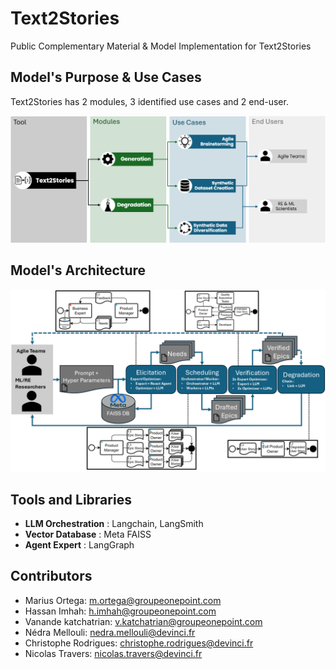 # Text2Stories

Public Complementary Material & Model Implementation for Text2Stories

## Model's Purpose & Use Cases

Text2Stories has 2 modules, 3 identified use cases and 2 end-user.

![Text2Stories Purpose](images/purpose.png)

## Model's Architecture

![Text2Stories Architecture](images/FullText2Stories.png)

## Tools and Libraries

- **LLM Orchestration** : Langchain, LangSmith
- **Vector Database** : Meta FAISS
- **Agent Expert** : LangGraph

## Contributors

- Marius Ortega: m.ortega@groupeonepoint.com
- Hassan Imhah: h.imhah@groupeonepoint.com
- Vanande katchatrian: v.katchatrian@groupeonepoint.com
- Nédra Mellouli: nedra.mellouli@devinci.fr
- Christophe Rodrigues: christophe.rodrigues@devinci.fr
- Nicolas Travers: nicolas.travers@devinci.fr